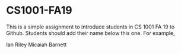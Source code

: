 # CS1001-FA19
This is a simple assignment to introduce students in CS 1001 FA 19 to Github.
Students should add their name below this one. For example,

Ian Riley
Micaiah Barnett
